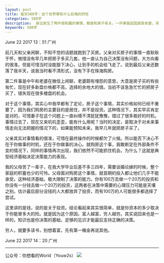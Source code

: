 ```yaml
---
layout: post
title: 每天500字：这个世界哪有什么后悔的药吃
categories: 500字
description:  身边发生了两件很有趣的事情，都是和房子有关。一件事是起因是我老婆，另一件是源自我的父亲。
keywords: 500字
---
```


June 22 2017  13：51 广州

前几天和父亲闲聊，不知不觉的话题就跑到了买房。父亲对买房子的事情一直耿耿于怀，惋惜没有早几年把房子多买几套。他一直认为自己决策没有问题，大方向看的很准，但是可惜当时没能狠下决心，让到手的机会给飞走了。说到最后父亲还数落了我半天，说我当时看不清形式，没有下手在珠海购房。

第二件事是中午和老婆在微信上闲聊，老婆颇有埋怨的意思，大意是房子买的有些匆忙，现在好多新盘价格都不高，选择的余地大的很。当初不该急急忙忙的把房子买了，错失现在很多楼盘的机会。

对于这个事情，其实心中我早都有了定论，房子这个事情，其实价格如何已经不重要了，因为我们购房的主要目的是居住，并不是投资。这种情况下，其实早买肯定是对的，可惜妻子在这个问题上一直纠缠不清犹犹豫豫，错过了很多极好的时机，事情过去了，现在又来叽叽歪歪，能有什么用呢？当时的决定，是取决于对未来事情走向无法把握的情况下的，如果能预知未来，我早几年就把房子买了。

父亲其实对事情看的很准，可惜在最终操作的时候都欠了火候。所以能否下决心不在于你做事的时机，还在于你做事的决心。就购房这个事，我敢断定在外部条件不变的情况下，同样的事情再次出现，我们依然不可能抓住机会。为什么？这就是典型经济基础决定决策能力的表现。

我的父母苦了一辈子，在我大学毕业后差不多三四年，需要谈婚论嫁的时候，整个家庭的积蓄也少的可怜。父母面对购房这个事情，就首期的投入都让他们几乎不能承受。这种经济基础，极大限制了决策的能力。你有100万去做一个20万的投资和你没有一分钱去做一个20万的投资，这两者在决策中需要的心理压力可能是天壤之别。估计最后部分没钱的人大都放弃了投资，而有100万的人可能很多都选择了尝试。

这里讲的是钱，说的是关于投资。结论看起来其实很简单，就是你资本的多少取决于你能冒多大的险。就是因为这个原因，富人越富，穷人越穷。其实说回来也是一样的，知识也是你决策的基础，足够的见识才能最后支持正确的决策。

穷人，就要多读书，别想着富，先有第一桶金再说其他。

June 22 2017  14：20 广州

---- 
公众号：你想看的World（Youw2s）
![][image-1]

[image-1]:	http://upload-images.jianshu.io/upload_images/3342594-dca1f89eba3e50ca.jpg?imageMogr2/auto-orient/strip%7CimageView2/2/w/1240